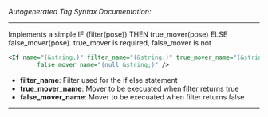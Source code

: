 _Autogenerated Tag Syntax Documentation:_

---
Implements a simple IF (filter(pose)) THEN true_mover(pose) ELSE false_mover(pose). true_mover is required, false_mover is not

```xml
<If name="(&string;)" filter_name="(&string;)" true_mover_name="(&string;)"
        false_mover_name="(null &string;)" />
```

-   **filter_name**: Filter used for the if else statement
-   **true_mover_name**: Mover to be execuated when filter returns true
-   **false_mover_name**: Mover to be execuated when filter returns false

---
